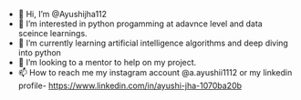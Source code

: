 - 👋 Hi, I’m @Ayushijha112
- 👀 I’m interested in python progamming at adavnce level and data sceince learnings.
- 🌱 I’m currently learning artificial intelligence algorithms and deep diving into python 
- 💞️ I’m looking to a mentor to help on my project. 
- 📫 How to reach me my instagram account @a.ayushii1112
or my linkedin profile-  https://www.linkedin.com/in/ayushi-jha-1070ba20b

<!---
Ayushijha112/Ayushijha112 is a ✨ special ✨ repository because its `README.md` (this file) appears on your GitHub profile.
You can click the Preview link to take a look at your changes.
--->

